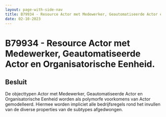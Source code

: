 ```yaml
---
layout: page-with-side-nav
title: B79934 - Resource Actor met Medewerker, Geautomatiseerde Actor en Organisatorische Eenheid. 
date: 02-10-2023
---
```


# B79934 - Resource Actor met Medewerker, Geautomatiseerde Actor en Organisatorische Eenheid. 

## Besluit

De objecttypen Actor met Medewerker, Geautomatiseerde Actor en Organisatorische Eenheid worden als polymorfe voorkomens van Actor gemodelleerd.
Hiermee worden impliciet alle bedrijfsregels rond het invullen van de diverse properties van de subtypes afgedwongen.  
